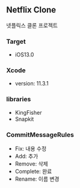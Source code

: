 ## Netflix Clone

넷플릭스 클론 프로젝트



### Target

- iOS13.0



### Xcode

- version: 11.3.1



###  libraries

- KingFisher
- Snapkit



### CommitMessageRules

- Fix: 내용 수정
- Add: 추가
- Remove: 삭제
- Complete: 완료
- Rename: 이름 변경



